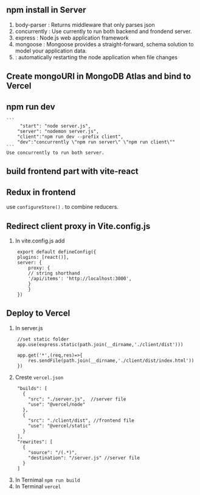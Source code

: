 ## npm install in Server
1. body-parser : Returns middleware that only parses json
2. concurrently : Use currently to run both backend and frondend server.
3. express : Node.js web application framework
4. mongoose : Mongoose provides a straight-forward, schema solution to model your application data. 
5.  : automatically restarting the node application when file changes

## Create mongoURI in MongoDB Atlas and bind to Vercel 
## npm run dev
    ```
         "start": "node server.js",
        "server": "nodemon server.js",
        "client":"npm run dev --prefix client",
        "dev":"concurrently \"npm run server\" \"npm run client\""
    ```
    Use concurrently to run both server.

## build frontend part with vite-react
## Redux in frontend
use `configureStore()` . to combine reducers. 

## Redirect client proxy in Vite.config.js
1. In vite.config.js add 
```
    export default defineConfig({
    plugins: [react()],
    server: {
        proxy: {
        // string shorthand
        '/api/items': 'http://localhost:3000',
        }
        }
    })
```

## Deploy to Vercel
1. In server.js
```
    //set static folder
    app.use(express.static(path.join(__dirname,'./client/dist')))

    app.get('*',(req,res)=>{
        res.sendFile(path.join(__dirname,'./client/dist/index.html'))
    })

```
2. Creste `vercel.json`
```
    "builds": [
      {
        "src": "./server.js",  //server file
        "use": "@vercel/node"
      },
      {
        "src": "./client/dist", //frontend file   
        "use": "@vercel/static" 
      }
    ],
    "rewrites": [
      {
        "source": "/(.*)",
        "destination": "/server.js" //server file
      }
    ]
```
3. In Ternimal `npm run build`
4. In Terminal `vercel`